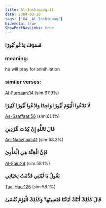 ```yaml
---
title: Al-Inshiqaaq:11
date: 2004-03-10
tags: ["84 .Al-Inshiqaaq"]
hidemeta: true 
ShowPostNavLinks: true 
---
```

### فَسَوْفَ يَدْعُو ثُبُورًا
### meaning: 
he will pray for annihilation
### similar verses: 

[Al-Furqaan:14](/25/14) (sim:67.9%)

### لَا تَدْعُوا الْيَوْمَ ثُبُورًا وَاحِدًا وَادْعُوا ثُبُورًا كَثِيرًا

[As-Saaffaat:56](/37/56) (sim:61.1%)

### قَالَ تَاللَّهِ إِنْ كِدْتَ لَتُرْدِينِ

[An-Naazi'aat:41](/79/41) (sim:58.3%)

### فَإِنَّ الْجَنَّةَ هِيَ الْمَأْوَىٰ

[Al-Fajr:24](/89/24) (sim:58.1%)

### يَقُولُ يَا لَيْتَنِي قَدَّمْتُ لِحَيَاتِي

[Taa-Haa:126](/20/126) (sim:58.1%)

### قَالَ كَذَٰلِكَ أَتَتْكَ آيَاتُنَا فَنَسِيتَهَا ۖ وَكَذَٰلِكَ الْيَوْمَ تُنْسَىٰ
